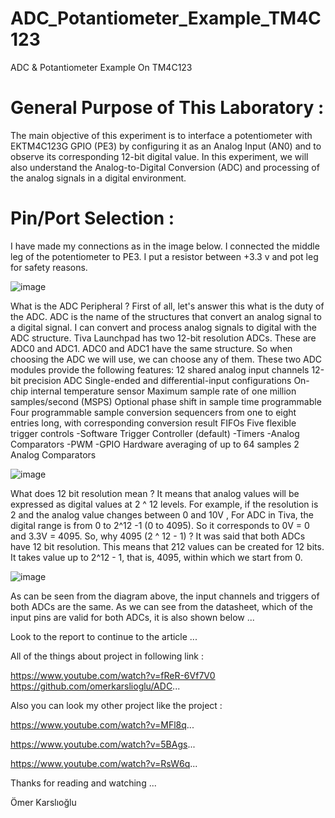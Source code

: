 # ADC_Potantiometer_Example_TM4C123
ADC &amp; Potantiometer Example On TM4C123

# General Purpose of This Laboratory : 

The main objective of this experiment is to interface a potentiometer with EKTM4C123G GPIO (PE3) by configuring it as an Analog Input (AN0) and to observe its corresponding 12-bit digital value. In this experiment, we will also understand the Analog-to-Digital Conversion (ADC) and processing of the analog signals in a digital environment.

# Pin/Port Selection :

I have made my connections as in the image below.
I connected the middle leg of the potentiometer to PE3.
I put a resistor between +3.3 v and pot leg for safety reasons.

![image](https://user-images.githubusercontent.com/67158049/125127366-16e31900-e105-11eb-9606-4b32d2904167.png)

What is the ADC Peripheral ?
First of all, let's answer this what is the duty of the ADC. ADC is
the name of the structures that convert an analog signal to a
digital signal. I can convert and process analog signals to digital
with the ADC structure.
Tiva Launchpad has two 12-bit resolution ADCs. These are ADC0
and ADC1. ADC0 and ADC1 have the same structure. So when
choosing the ADC we will use, we can choose any of them.
These two ADC modules provide the following features:
12 shared analog input channels
12-bit precision ADC
Single-ended and differential-input configurations
On-chip internal temperature sensor
Maximum sample rate of one million samples/second (MSPS)
Optional phase shift in sample time programmable
Four programmable sample conversion sequencers from one to
eight entries long, with corresponding conversion result FIFOs
Five flexible trigger controls
-Software Trigger Controller (default)
-Timers
-Analog Comparators
-PWM
-GPIO
Hardware averaging of up to 64 samples
2 Analog Comparators

![image](https://user-images.githubusercontent.com/67158049/125127447-35491480-e105-11eb-9cb2-d19bbeab548f.png)

What does 12 bit resolution mean ?
It means that analog values will be expressed as digital values at 2 ^
12 levels. For example, if the resolution is 2 and the analog value
changes between 0 and 10V ,
For ADC in Tiva, the digital range is from 0 to 2^12 -1 (0 to 4095).
So it corresponds to 0V = 0 and 3.3V = 4095.
So, why 4095 (2 ^ 12 - 1) ?
It was said that both ADCs have 12 bit resolution. This means that
212 values can be created for 12 bits. It takes value up to 2^12 - 1,
that is, 4095, within which we start from 0.

![image](https://user-images.githubusercontent.com/67158049/125127483-4134d680-e105-11eb-9430-ef96f6ba2172.png)

As can be seen from the diagram above, the input channels and
triggers of both ADCs are the same. As we can see from the
datasheet, which of the input pins are valid for both ADCs, it is also
shown below ...

Look to the report to continue to the article ...


All of the things about project in following link :

https://www.youtube.com/watch?v=fReR-6Vf7V0
https://github.com/omerkarslioglu/ADC...

Also you can look my other project like the project :

https://www.youtube.com/watch?v=MFl8q...

https://www.youtube.com/watch?v=5BAgs...

https://www.youtube.com/watch?v=RsW6q...

Thanks for reading and watching ...

Ömer Karslıoğlu
